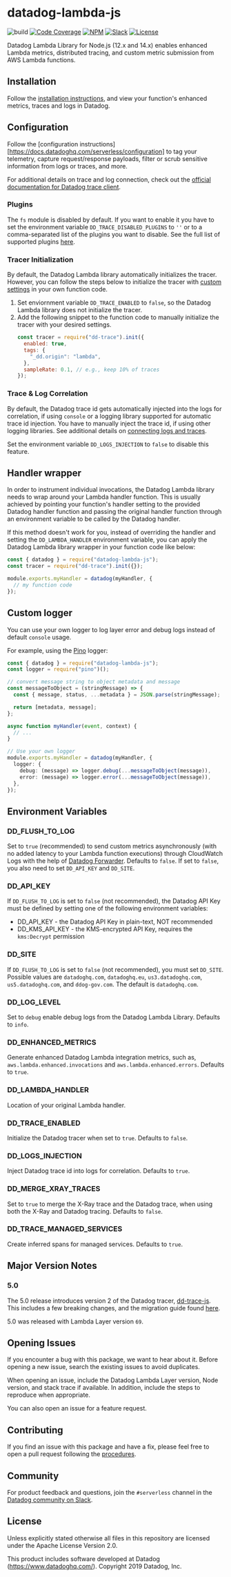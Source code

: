 # datadog-lambda-js

![build](https://github.com/DataDog/datadog-lambda-js/workflows/build/badge.svg)
[![Code Coverage](https://img.shields.io/codecov/c/github/DataDog/datadog-lambda-js)](https://codecov.io/gh/DataDog/datadog-lambda-js)
[![NPM](https://img.shields.io/npm/v/datadog-lambda-js)](https://www.npmjs.com/package/datadog-lambda-js)
[![Slack](https://chat.datadoghq.com/badge.svg?bg=632CA6)](https://chat.datadoghq.com/)
[![License](https://img.shields.io/badge/license-Apache--2.0-blue)](https://github.com/DataDog/datadog-lambda-js/blob/main/LICENSE)

Datadog Lambda Library for Node.js (12.x and 14.x) enables enhanced Lambda metrics, distributed tracing, and custom metric submission from AWS Lambda functions.

## Installation

Follow the [installation instructions](https://docs.datadoghq.com/serverless/installation/nodejs/), and view your function's enhanced metrics, traces and logs in Datadog.

## Configuration

Follow the [configuration instructions][https://docs.datadoghq.com/serverless/configuration] to tag your telemetry, capture request/response payloads, filter or scrub sensitive information from logs or traces, and more.

For additional details on trace and log connection, check out the [official documentation for Datadog trace client](https://datadoghq.dev/dd-trace-js/).

### Plugins

The `fs` module is disabled by default. If you want to enable it you have to set the environment variable `DD_TRACE_DISABLED_PLUGINS` to `''` or to a comma-separated list of the plugins you want to disable. See the full list of supported plugins [here](https://docs.datadoghq.com/tracing/compatibility_requirements/nodejs/).

### Tracer Initialization

By default, the Datadog Lambda library automatically initializes the tracer. However, you can follow the steps below to initialize the tracer with [custom settings](https://datadoghq.dev/dd-trace-js/#tracer-settings) in your own function code.

1. Set enviornment variable `DD_TRACE_ENABLED` to `false`, so the Datadog Lambda library does not initialize the tracer.
1. Add the following snippet to the function code to manually initialize the tracer with your desired settings.
   ```js
   const tracer = require("dd-trace").init({
     enabled: true,
     tags: {
       "_dd.origin": "lambda",
     },
     sampleRate: 0.1, // e.g., keep 10% of traces
   });
   ```

### Trace & Log Correlation

By default, the Datadog trace id gets automatically injected into the logs for correlation, if using `console` or a logging library supported for automatic trace id injection. You have to manually inject the trace id, if using other logging libraries. See additional details on [connecting logs and traces](https://docs.datadoghq.com/tracing/connect_logs_and_traces/nodejs/).

Set the environment variable `DD_LOGS_INJECTION` to `false` to disable this feature.

## Handler wrapper

In order to instrument individual invocations, the Datadog Lambda library needs to wrap around your Lambda handler function. This is usually achieved by pointing your function's handler setting to the provided Datadog handler function and passing the original handler function through an environment variable to be called by the Datadog handler.

If this method doesn't work for you, instead of overriding the handler and setting the `DD_LAMBDA_HANDLER` environment variable, you can apply the Datadog Lambda library wrapper in your function code like below:

```js
const { datadog } = require("datadog-lambda-js");
const tracer = require("dd-trace").init({});

module.exports.myHandler = datadog(myHandler, {
  // my function code
});
```

## Custom logger

You can use your own logger to log layer error and debug logs instead of default `console`
usage.

For example, using the [Pino](https://getpino.io/) logger:

```typescript
const { datadog } = require("datadog-lambda-js");
const logger = require("pino")();

// convert message string to object metadata and message
const messageToObject = (stringMessage) => {
  const { message, status, ...metadata } = JSON.parse(stringMessage);

  return [metadata, message];
};

async function myHandler(event, context) {
  // ...
}

// Use your own logger
module.exports.myHandler = datadog(myHandler, {
  logger: {
    debug: (message) => logger.debug(...messageToObject(message)),
    error: (message) => logger.error(...messageToObject(message)),
  },
});
```

## Environment Variables

### DD_FLUSH_TO_LOG

Set to `true` (recommended) to send custom metrics asynchronously (with no added latency to your Lambda function executions) through CloudWatch Logs with the help of [Datadog Forwarder](https://github.com/DataDog/datadog-serverless-functions/tree/master/aws/logs_monitoring). Defaults to `false`. If set to `false`, you also need to set `DD_API_KEY` and `DD_SITE`.

### DD_API_KEY

If `DD_FLUSH_TO_LOG` is set to `false` (not recommended), the Datadog API Key must be defined by setting one of the following environment variables:

- DD_API_KEY - the Datadog API Key in plain-text, NOT recommended
- DD_KMS_API_KEY - the KMS-encrypted API Key, requires the `kms:Decrypt` permission

### DD_SITE

If `DD_FLUSH_TO_LOG` is set to `false` (not recommended), you must set `DD_SITE`. Possible values are `datadoghq.com`, `datadoghq.eu`, `us3.datadoghq.com`, `us5.datadoghq.com`, and `ddog-gov.com`. The default is `datadoghq.com`.

### DD_LOG_LEVEL

Set to `debug` enable debug logs from the Datadog Lambda Library. Defaults to `info`.

### DD_ENHANCED_METRICS

Generate enhanced Datadog Lambda integration metrics, such as, `aws.lambda.enhanced.invocations` and `aws.lambda.enhanced.errors`. Defaults to `true`.

### DD_LAMBDA_HANDLER

Location of your original Lambda handler.

### DD_TRACE_ENABLED

Initialize the Datadog tracer when set to `true`. Defaults to `false`.

### DD_LOGS_INJECTION

Inject Datadog trace id into logs for correlation. Defaults to `true`.

### DD_MERGE_XRAY_TRACES

Set to `true` to merge the X-Ray trace and the Datadog trace, when using both the X-Ray and Datadog tracing. Defaults to `false`.

### DD_TRACE_MANAGED_SERVICES

Create inferred spans for managed services. Defaults to `true`.

## Major Version Notes

### 5.0

The 5.0 release introduces version 2 of the Datadog tracer, [dd-trace-js](https://github.com/DataDog/dd-trace-js/). This includes a few breaking changes, and the migration guide found [here](https://github.com/DataDog/dd-trace-js/blob/master/MIGRATING.md#nested-objects-as-tags).

5.0 was released with Lambda Layer version `69`.

## Opening Issues

If you encounter a bug with this package, we want to hear about it. Before opening a new issue, search the existing issues to avoid duplicates.

When opening an issue, include the Datadog Lambda Layer version, Node version, and stack trace if available. In addition, include the steps to reproduce when appropriate.

You can also open an issue for a feature request.

## Contributing

If you find an issue with this package and have a fix, please feel free to open a pull request following the [procedures](https://github.com/DataDog/dd-lambda-js/blob/main/CONTRIBUTING.md).

## Community

For product feedback and questions, join the `#serverless` channel in the [Datadog community on Slack](https://chat.datadoghq.com/).

## License

Unless explicitly stated otherwise all files in this repository are licensed under the Apache License Version 2.0.

This product includes software developed at Datadog (https://www.datadoghq.com/). Copyright 2019 Datadog, Inc.
